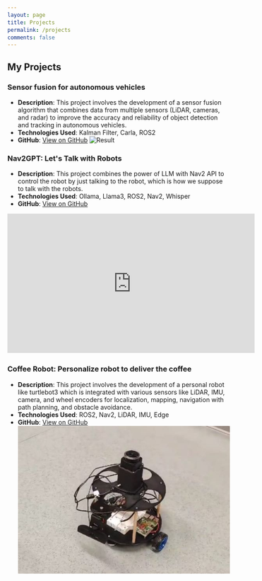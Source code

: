 ```yaml
---
layout: page
title: Projects
permalink: /projects
comments: false
---
```


## My Projects

### Sensor fusion for autonomous vehicles
- **Description**: This project involves the development of a sensor fusion algorithm that combines data from multiple sensors (LiDAR, cameras, and radar) to improve the accuracy and reliability of object detection and tracking in autonomous vehicles.
- **Technologies Used**: Kalman Filter, Carla, ROS2
- **GitHub**: [View on GitHub](https://github.com/sachinkum0009/carla-multi-sensor-fusion)
![Result](assets/images/sensor_fusion.gif)

### Nav2GPT: Let's Talk with Robots
- **Description**: This project combines the power of LLM with Nav2 API to control the robot by just talking to the robot, which is how we suppose to talk with the robots.
- **Technologies Used**: Ollama, Llama3, ROS2, Nav2, Whisper
- **GitHub**: [View on GitHub](https://github.com/sachinkum0009/nav2gpt)

<iframe width="560" height="315" src="https://www.youtube.com/embed/pVA29g5DmVY" frameborder="0" allow="accelerometer; autoplay; clipboard-write; encrypted-media; gyroscope; picture-in-picture" allowfullscreen></iframe>


### Coffee Robot: Personalize robot to deliver the coffee
- **Description**: This project involves the development of a personal robot like turtlebot3 which is integrated with various sensors like LiDAR, IMU, camera, and wheel encoders for localization, mapping, navigation with path planning, and obstacle avoidance.
- **Technologies Used**: ROS2, Nav2, LiDAR, IMU, Edge
- **GitHub**: [View on GitHub](https://github.com/sachinkum0009/Coffee-Robot)
![Coffee Robot](assets/images/cofee_robot.jpeg)
